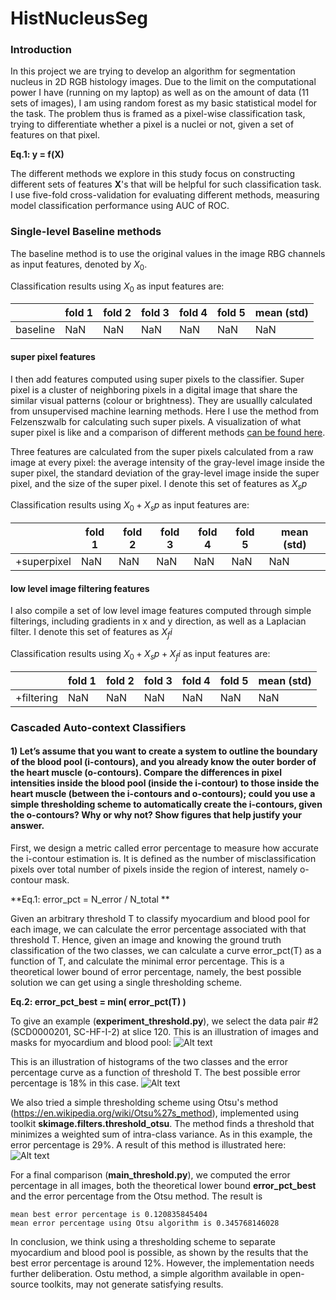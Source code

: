 # HistNucleusSeg

### Introduction
In this project we are trying to develop an algorithm for segmentation 
nucleus in 2D RGB histology images. 
Due to the limit on the computational power I have 
(running on my laptop)
as well as on the amount of data 
(11 sets of images),
I am using random forest as my
basic statistical model for the task. 
The problem thus is framed as a pixel-wise classification task,
trying to differentiate whether a pixel is a nuclei or not, 
given a set of features on that pixel.

**Eq.1: y = f(X)**

The different methods we explore in this study
focus on constructing different sets of 
features **X**'s that will be helpful for such classification task. 
I use five-fold cross-validation for evaluating different methods,
measuring model classification performance using AUC of ROC.

### Single-level Baseline methods
The baseline method is to use the original values 
in the image RBG channels as input features, 
denoted by $X_0$. 

Classification results using $X_0$ as input features are:

| | fold 1 | fold 2 | fold 3 | fold 4 | fold 5 | mean (std)|
|---|---|---|---|---|---|---|
| baseline | NaN | NaN | NaN | NaN | NaN | NaN |

#### super pixel features
I then add features computed using super pixels to the classifier.
Super pixel is a cluster of neighboring pixels 
in a digital image 
that share the similar visual patterns 
(colour or brightness).
They are usuallly 
calculated from unsupervised machine learning methods. 
Here I use the method from Felzenszwalb for calculating such
super pixels. 
A visualization of what super pixel is like and a comparison
of different methods [can be found here].

[can be found here]: https://scikit-image.org/docs/dev/auto_examples/segmentation/plot_segmentations.html

Three features are calculated from
the super pixels calculated from a raw image at every pixel: 
the average intensity of the gray-level image inside the super pixel,
the standard deviation of the gray-level image inside the super pixel,
and the size of the super pixel. I denote this set of features 
as $X_sp$

Classification results using $X_0 + X_sp$ as input features are:

| | fold 1 | fold 2 | fold 3 | fold 4 | fold 5 | mean (std)|
|---|---|---|---|---|---|---|
| +superpixel | NaN | NaN | NaN | NaN | NaN | NaN |

#### low level image filtering features
I also compile a set of low level image features computed through
simple filterings, including gradients in x and y direction, 
as well as a Laplacian filter. 
I denote this set of features as $X_fi$

Classification results using $X_0 + X_sp + X_fi$ as input features are:

| | fold 1 | fold 2 | fold 3 | fold 4 | fold 5 | mean (std)|
|---|---|---|---|---|---|---|
| +filtering | NaN | NaN | NaN | NaN | NaN | NaN |


### Cascaded Auto-context Classifiers



#### 1) Let’s assume that you want to create a system to outline the boundary of the blood pool (i-contours), and you already know the outer border of the heart muscle (o-contours). Compare the differences in pixel intensities inside the blood pool (inside the i-contour) to those inside the heart muscle (between the i-contours and o-contours); could you use a simple thresholding scheme to automatically create the i-contours, given the o-contours? Why or why not? Show figures that help justify your answer.

First, we design a metric called error percentage to measure how accurate the i-contour estimation is. It is defined as the number of misclassification pixels over total number of pixels inside the region of interest, namely o-contour mask.

**Eq.1: error_pct = N_error / N_total **

Given an arbitrary threshold T to classify myocardium and blood pool for each image, we can calculate the error percentage associated with that threshold T. Hence, given an image and knowing the ground truth classification of the two classes, we can calculate a curve error_pct(T) as a function of T, and calculate the minimal error percentage. This is a theoretical lower bound of error percentage, namely, the best possible solution we can get using a single thresholding scheme.

**Eq.2: error_pct_best = min( error_pct(T) )**

To give an example (__experiment_threshold.py__), we select the data pair #2 (SCD0000201, SC-HF-I-2) at slice 120. This is an illustration of images and masks for myocardium and blood pool:
  ![Alt text](segs/model/example_masks_gt.png?raw=true "Title")

This is an illustration of histograms of the two classes and the error percentage curve as a function of threshold T. The best possible error percentage is 18% in this case.
  ![Alt text](segs/model/experiment_hist_thresh_error.png?raw=true "Title")

We also tried a simple thresholding scheme using Otsu's method (https://en.wikipedia.org/wiki/Otsu%27s_method), implemented using toolkit **skimage.filters.threshold_otsu**. The method finds a threshold that minimizes a weighted sum of intra-class variance. As in this example, the error percentage is 29%. A result of this method is illustrated here:
  ![Alt text](segs/model/example_masks_otsu.png?raw=true "Title")

For a final comparison (__main_threshold.py__), we computed the error percentage in all images, both the theoretical lower bound __error_pct_best__ and the error percentage from the Otsu method. The result is 
```
mean best error percentage is 0.120835845404
mean error percentage using Otsu algorithm is 0.345768146028
```

In conclusion, we think using a thresholding scheme to separate myocardium and blood pool is possible, as shown by the results that the best error percentage is around 12%. However, the implementation needs further deliberation. Ostu method, a simple algorithm available in open-source toolkits, may not generate satisfying results.

